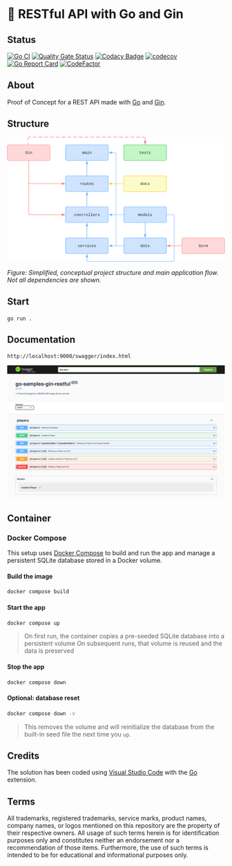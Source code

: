 # 🧪 RESTful API with Go and Gin

## Status

[![Go CI](https://github.com/nanotaboada/go-samples-gin-restful/actions/workflows/go.yml/badge.svg)](https://github.com/nanotaboada/go-samples-gin-restful/actions/workflows/go.yml)
[![Quality Gate Status](https://sonarcloud.io/api/project_badges/measure?project=nanotaboada_go-samples-gin-restful&metric=alert_status)](https://sonarcloud.io/summary/new_code?id=nanotaboada_go-samples-gin-restful)
[![Codacy Badge](https://app.codacy.com/project/badge/Grade/e2b234e8182d4a0f8efb9da619e1dc26)](https://app.codacy.com/gh/nanotaboada/go-samples-gin-restful/dashboard?utm_source=gh&utm_medium=referral&utm_content=&utm_campaign=Badge_grade)
[![codecov](https://codecov.io/gh/nanotaboada/go-samples-gin-restful/graph/badge.svg?token=i37VDcDWwx)](https://codecov.io/gh/nanotaboada/go-samples-gin-restful)
[![Go Report Card](https://goreportcard.com/badge/github.com/nanotaboada/go-samples-gin-restful)](https://goreportcard.com/report/github.com/nanotaboada/go-samples-gin-restful)
[![CodeFactor](https://www.codefactor.io/repository/github/nanotaboada/go-samples-gin-restful/badge)](https://www.codefactor.io/repository/github/nanotaboada/go-samples-gin-restful)

## About

Proof of Concept for a REST API made with [Go](https://go.dev/) and [Gin](https://gin-gonic.com/).

## Structure

![Simplified, conceptual project structure and main application flow](assets/images/structure.svg)

_Figure: Simplified, conceptual project structure and main application flow. Not all dependencies are shown._

## Start

```console
go run .
```

## Documentation

```console
http://localhost:9000/swagger/index.html
```

![API Documentation](assets/images/swagger.png)

## Container

### Docker Compose

This setup uses [Docker Compose](https://docs.docker.com/compose/) to build and run the app and manage a persistent SQLite database stored in a Docker volume.

#### Build the image

```bash
docker compose build
```

#### Start the app

```bash
docker compose up
```

> On first run, the container copies a pre-seeded SQLite database into a persistent volume
> On subsequent runs, that volume is reused and the data is preserved

#### Stop the app

```bash
docker compose down
```

#### Optional: database reset

```bash
docker compose down -v
```

> This removes the volume and will reinitialize the database from the built-in seed file the next time you `up`.

## Credits

The solution has been coded using [Visual Studio Code](https://code.visualstudio.com/) with the [Go](https://marketplace.visualstudio.com/items?itemName=golang.go) extension.

## Terms

All trademarks, registered trademarks, service marks, product names, company names, or logos mentioned on this repository are the property of their respective owners. All usage of such terms herein is for identification purposes only and constitutes neither an endorsement nor a recommendation of those items. Furthermore, the use of such terms is intended to be for educational and informational purposes only.
